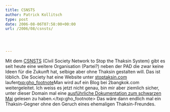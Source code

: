 ```yaml
---
title: CSNSTS
author: Patrick Kollitsch
type: post
date: 2006-08-06T07:58:00+00:00
url: /2006/08/csnsts/




---
```

Mit dem [CSNSTS][1] (Civil Society Network to Stop the Thaksin System) gibt es seit heute eine weitere Organisation (Partei?) neben der <span class="caps">PAD</span> die zwar keine Ideen für die Zukunft hat, selbige aber ohne Thaksin gestalten will. Das ist löblich. Die Society hat eine Website unter [stoptaksin.com][2] laufen<txp:gho_footnote>Man wird auf ein Blog bei 2bangkok.com weitergeleitet. Ich weiss es jetzt nicht genau, bin mir aber ziemlich sicher, unter dieser Domain mal eine [ausführliche Dokumentation zum schwarzen Mai][3] gelesen zu haben.</txp:gho_footnote> Das wäre dann endlich mal ein Thaksin-Gegner ohne den Geruch eines ehemaligen Thaksin-Freundes.

 [1]: http://www.nationmultimedia.com/breakingnews/read.php?newsid=30010482
 [2]: http://www.stoptaksin.com
 [3]: http://2bangkok.com/2bangkok/blackmay/blackmay01.shtml
